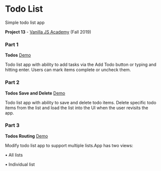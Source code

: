 # Todo List
Simple todo list app

**Project 13** - [Vanilla JS Academy](https://vanillajsacademy.com/) (Fall 2019)


### Part 1

**Todos**  [Demo](https://letioneill.github.io/todo-list/01-todos.html)

Todo list app with ability to add tasks via the  Add Todo button or typing and hitting enter. Users can mark items complete or uncheck them.


### Part 2

**Todos Save and Delete**  [Demo](https://letioneill.github.io/todo-list/02-todos-save-and-delete.html)

Todo list app with ability to save and delete todo items. Delete specific todo items from the list and load the list into the UI when the user revisits the app.


### Part 3

**Todos Routing**  [Demo](https://letioneill.github.io/todo-list/03-todos-routing.html)

Modify todo list app to support multiple lists.App has two views:

• All lists

• Individual list
